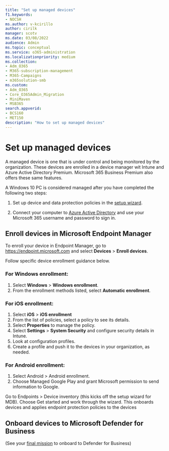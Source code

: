 ```yaml
---
title: "Set up managed devices"
f1.keywords:
- NOCSH
ms.author: v-kcirillo
author: cirilk
manager: scotv
ms.date: 03/08/2022
audience: Admin
ms.topic: conceptual
ms.service: o365-administration
ms.localizationpriority: medium
ms.collection: 
- Adm_O365
- M365-subscription-management 
- M365-Campaigns
- m365solution-smb
ms.custom:
- Adm_O365
- Core_O365Admin_Migration
- MiniMaven
- MSB365
search.appverid:
- BCS160
- MET150
description: "How to set up managed devices"
---
```


# Set up managed devices

A managed device is one that is under control and being monitored by the organization. These devices are enrolled in a device manager wit Intune and Azure Active Directory Premium. Microsoft 365 Business Premium also offers these same features. 

A Windows 10 PC is considered managed after you have completed the following two steps:

1. Set up device and data protection policies in the [setup  wizard](../business/set-up.md).

2. Connect your computer to [Azure Active Directory](../business/set-up-windows-devices.md) and use your Microsoft 365 username and password to sign in. 

## Enroll devices in Microsoft Endpoint Manager

To enroll your device in Endpoint Manager, go to https://endpoint.microsoft.com and select **Devices** > **Enroll devices**. 

Follow specific device enrollment guidance below.

### For Windows enrollment:

1. Select **Windows** > **Windows enrollment**. 
1. From the enrollment methods listed, select **Automatic enrollment**.

### For iOS enrollment:

1. Select **iOS** > **iOS enrollment**
1. From the list of policies, select a policy to see its details.
1. Select **Properties** to manage the policy.
1. Select **Settings** > **System Security** and configure security details in Intune.
1. Look at configuration profiles. 
1. Create a profile and push it to the devices in your organization, as needed.

### For Android enrollment:

1. Select Android > Android enrollment.
1. Choose Managed Google Play and grant Microsoft permission to send information to Google.

Go to Endpoints > Device inventory (this kicks off the setup wizard for MDB). Choose Get started and work through the wizard. This onboards devices and applies endpoint protection policies to the devices

## Onboard devices to Microsoft Defender for Business

(See your [final mission](m365bp-protect-devices.md) to onboard to Defender for Business)

<br>

<!---
## Next steps

[Protect all email](m365bp-protect-email-overview.md)

Note: Should maybe just be the next objective, to keep them in this section (Install Office apps...).--->
